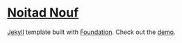 [Noitad Nouf][1]
==================

[Jekyll][2] template built with [Foundation][3]. Check out the [demo][1].

[1]: http://noitadnouf.penibelst.de/
[2]: http://jekyllrb.com/
[3]: http://foundation.zurb.com/
